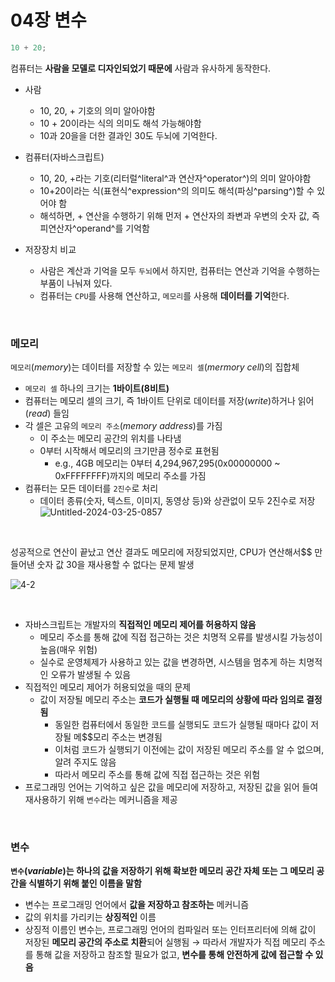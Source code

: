 # 04장 변수

```js
10 + 20;
```

컴퓨터는 **사람을 모델로 디자인되었기 때문에** 사람과 유사하게 동작한다.

- 사람
  - 10, 20, + 기호의 의미 알아야함
  - 10 + 20이라는 식의 의미도 해석 가능해야함
  - 10과 20을을 더한 결과인 30도 두뇌에 기억한다.
- 컴퓨터(자바스크립트)

  - 10, 20, +라는 기호(리터럴^literal^과 연산자^operator^)의 의미 알아야함
  - 10+20이라는 식(표현식^expression^의 의미도 해석(파싱^parsing^)할 수 있어야 함
  - 해석하면, + 연산을 수행하기 위해 먼저 + 연산자의 좌변과 우변의 숫자 값, 즉 피연산자^operand^를 기억함

- 저장장치 비교
  - 사람은 계산과 기억을 모두 `두뇌`에서 하지만, 컴퓨터는 연산과 기억을 수행하는 부품이 나눠져 있다.
  - 컴퓨터는 `CPU`를 사용해 연산하고, `메모리`를 사용해 **데이터를 기억**한다.

<br>

### 메모리

`메모리`(_memory_)는 데이터를 저장할 수 있는 `메모리 셀`(_mermory cell_)의 집합체

- `메모리 셀` 하나의 크기는 **1바이트(8비트)**
- 컴퓨터는 메모리 셀의 크기, 즉 1바이트 단위로 데이터를 저장(_write_)하거나 읽어(_read_) 들임
- 각 셀은 고유의 `메모리 주소`(_memory address_)를 가짐
  - 이 주소는 메모리 공간의 위치를 나타냄
  - 0부터 시작해서 메모리의 크기만큼 정수로 표현됨
    - e.g., 4GB 메모리는 0부터 4,294,967,295(0x00000000 ~ 0xFFFFFFFF)까지의 메모리 주소를 가짐
- 컴퓨터는 모든 데이터를 `2진수`로 처리
  - 데이터 종류(숫자, 텍스트, 이미지, 동영상 등)와 상관없이 모두 2진수로 저장
    <br>
    ![Untitled-2024-03-25-0857](https://github.com/lbo728/ModernJavaScript/assets/72309817/8c74e171-9b6f-43b4-bb07-fdf4f9c98b81)

<br>

성공적으로 연산이 끝났고 연산 결과도 메모리에 저장되었지만, CPU가 연산해서$$ 만들어낸 숫자 값 30을 재사용할 수 없다는 문제 발생

![4-2](https://github.com/lbo728/ModernJavaScript/assets/72309817/7e7fa80c-640f-4b72-ae96-bad982f39de0)

<br>

- 자바스크립트는 개발자의 **직접적인 메모리 제어를 허용하지 않음**
  - 메모리 주소를 통해 값에 직접 접근하는 것은 치명적 오류를 발생시킬 가능성이 높음(매우 위험)
  - 실수로 운영체제가 사용하고 있는 값을 변경하면, 시스템을 멈추게 하는 치명적인 오류가 발생될 수 있음
- 직접적인 메모리 제어가 허용되었을 때의 문제
  - 값이 저장될 메모리 주소는 **코드가 실행될 때 메모리의 상황에 따라 임의로 결정됨**
    - 동일한 컴퓨터에서 동일한 코드를 실행되도 코드가 실행될 때마다 값이 저장될 메$$모리 주소는 변경됨
    - 이처럼 코드가 실행되기 이전에는 값이 저장된 메모리 주소를 알 수 없으며, 알려 주지도 않음
    - 따라서 메모리 주소를 통해 값에 직접 접근하는 것은 위험
- 프로그래밍 언어는 기억하고 싶은 값을 메모리에 저장하고, 저장된 값을 읽어 들여 재사용하기 위해 `변수`라는 메커니즘을 제공

<br>

### 변수

**`변수`(_variable_)는 하나의 값을 저장하기 위해 확보한 메모리 공간 자체 또는 그 메모리 공간을 식별하기 위해 붙인 이름을 말함**

- 변수는 프로그래밍 언어에서 **값을 저장하고 참조하는** 메커니즘
- 값의 위치를 가리키는 **상징적인** 이름
- 상징적 이름인 변수는, 프로그래밍 언어의 컴파일러 또는 인터프리터에 의해 값이 저장된 **메모리 공간의 주소로 치환**되어 실행됨
  → 따라서 개발자가 직접 메모리 주소를 통해 값을 저장하고 참조할 필요가 없고, **변수를 통해 안전하게 값에 접근할 수 있음**

